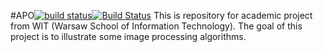 #APO[![build status](https://gitlab.sotomski.pl/ci/projects/1/status.png?ref=master)](https://gitlab.sotomski.pl/ci/projects/1?ref=master)[![Build Status](https://travis-ci.org/sotomskir/apo.svg?branch=master)](https://travis-ci.org/sotomskir/apo)
This is repository for academic project from WIT (Warsaw School of Information Technology). The goal of this project is to illustrate some image processing algorithms.